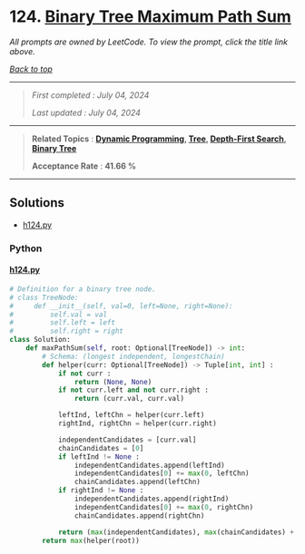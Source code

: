 # 124. [Binary Tree Maximum Path Sum](<https://leetcode.com/problems/binary-tree-maximum-path-sum>)

*All prompts are owned by LeetCode. To view the prompt, click the title link above.*

*[Back to top](<../README.md>)*

------

> *First completed : July 04, 2024*
>
> *Last updated : July 04, 2024*

------

> **Related Topics** : **[Dynamic Programming](<by_topic/Dynamic Programming.md>), [Tree](<by_topic/Tree.md>), [Depth-First Search](<by_topic/Depth-First Search.md>), [Binary Tree](<by_topic/Binary Tree.md>)**
>
> **Acceptance Rate** : **41.66 %**

------

## Solutions

- [h124.py](<../my-submissions/h124.py>)
### Python
#### [h124.py](<../my-submissions/h124.py>)
```Python
# Definition for a binary tree node.
# class TreeNode:
#     def __init__(self, val=0, left=None, right=None):
#         self.val = val
#         self.left = left
#         self.right = right
class Solution:
    def maxPathSum(self, root: Optional[TreeNode]) -> int:
        # Schema: (longest independent, longestChain)
        def helper(curr: Optional[TreeNode]) -> Tuple[int, int] :
            if not curr :
                return (None, None)
            if not curr.left and not curr.right :
                return (curr.val, curr.val)

            leftInd, leftChn = helper(curr.left)
            rightInd, rightChn = helper(curr.right)

            independentCandidates = [curr.val]
            chainCandidates = [0]
            if leftInd != None :
                independentCandidates.append(leftInd)
                independentCandidates[0] += max(0, leftChn)
                chainCandidates.append(leftChn)
            if rightInd != None :
                independentCandidates.append(rightInd)
                independentCandidates[0] += max(0, rightChn)
                chainCandidates.append(rightChn)

            return (max(independentCandidates), max(chainCandidates) + curr.val)
        return max(helper(root))
```

